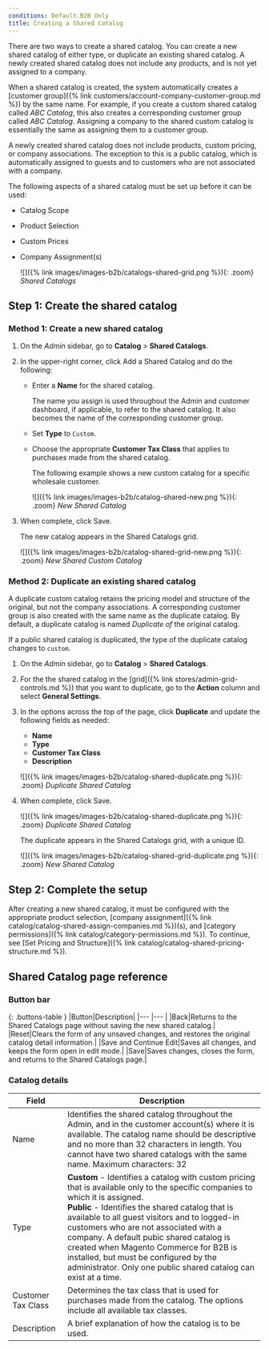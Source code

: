 ```yaml
---
conditions: Default.B2B Only
title: Creating a Shared Catalog
---
```


There are two ways to create a shared catalog. You can create a new shared catalog of either type, or duplicate an existing shared catalog. A newly created shared catalog does not include any products, and is not yet assigned to a company.

When a shared catalog is created, the system automatically creates a [customer group]({% link customers/account-company-customer-group.md %}) by the same name. For example, if you create a custom shared catalog called _ABC Catalog_, this also creates a corresponding customer group called _ABC Catalog_. Assigning a company to the shared custom catalog is essentially the same as assigning them to a customer group.

A newly created shared catalog does not include products, custom pricing, or company associations. The exception to this is a public catalog, which is automatically assigned to guests and to customers who are not associated with a company.

The following aspects of a shared catalog must be set up before it can be used:

* Catalog Scope
* Product Selection
* Custom Prices
* Company Assignment(s)

    ![]({% link images/images-b2b/catalogs-shared-grid.png %}){: .zoom}
    *Shared Catalogs*

## Step 1: Create the shared catalog

### Method 1: Create a new shared catalog

1. On the _Admin_ sidebar, go to **Catalog** > **Shared Catalogs**.

1. In the upper-right corner, click <span class="btn">Add a Shared Catalog</span> and do the following:

    * Enter a **Name** for the shared catalog.

      The name you assign is used throughout the Admin and customer dashboard, if applicable, to refer to the shared catalog. It also becomes the name of the corresponding customer group.

    * Set **Type** to `Custom`.

    * Choose the appropriate **Customer Tax Class** that applies to purchases made from the shared catalog.

      The following example shows a new custom catalog for a specific wholesale customer.

      ![]({% link images/images-b2b/catalog-shared-new.png %}){: .zoom}
      *New Shared Catalog*

1. When complete, click <span class="btn">Save</span>.

    The new catalog appears in the Shared Catalogs grid.

    ![]({% link images/images-b2b/catalog-shared-grid-new.png %}){: .zoom}
    *New Shared Custom Catalog*

### Method 2: Duplicate an existing shared catalog

A duplicate custom catalog retains the pricing model and structure of the original, but not the company associations. A corresponding customer group is also created with the same name as the duplicate catalog. By default, a duplicate catalog is named _Duplicate of_ the original catalog.

If a public shared catalog is duplicated, the type of the duplicate catalog changes to `custom`.

1. On the _Admin_ sidebar, go to **Catalog** > **Shared Catalogs**.

1. For the the shared catalog in the [grid]({% link stores/admin-grid-controls.md %}) that you want to duplicate, go to the **Action** column and select **General Settings**.

1. In the options across the top of the page, click **Duplicate** and update the following fields as needed:

    * **Name**
    * **Type**
    * **Customer Tax Class**
    * **Description**

    ![]({% link images/images-b2b/catalog-shared-duplicate.png %}){: .zoom}
    *Duplicate Shared Catalog*

1. When complete, click <span class="btn">Save</span>.

    ![]({% link images/images-b2b/catalog-shared-duplicate.png %}){: .zoom}
    *Duplicate Shared Catalog*

    The duplicate appears in the Shared Catalogs grid, with a unique ID.

    ![]({% link images/images-b2b/catalog-shared-grid-duplicate.png %}){: .zoom}
    *New Shared Catalog*

## Step 2: Complete the setup

After creating a new shared catalog, it must be configured with the appropriate product selection, [company assignment]({% link catalog/catalog-shared-assign-companies.md %})(s), and [category permissions]({% link catalog/category-permissions.md %}). To continue, see [Set Pricing and Structure]({% link catalog/catalog-shared-pricing-structure.md %}).

## Shared Catalog page reference

### Button bar

{: .buttons-table }
|Button|Description|
|--- |--- |
|<span class="btn">Back</span>|Returns to the Shared Catalogs page without saving the new shared catalog.|
|<span class="btn">Reset</span>|Clears the form of any unsaved changes, and restores the original catalog detail information.|
|<span class="btn">Save and Continue Edit</span>|Saves all changes, and keeps the form open in edit mode.|
|<span class="btn">Save</span>|Saves changes, closes the form, and returns to the Shared Catalogs page.|

### Catalog details

|Field|Description|
|--- |--- |
|Name|Identifies the shared catalog throughout the Admin, and in the customer account(s) where it is available. The catalog name should be descriptive and no more than 32 characters in length. You cannot have two shared catalogs with the same name. Maximum characters: 32|
|Type|**Custom** - Identifies a catalog with custom pricing that is available only to the specific companies to which it is assigned.<br/>**Public** - Identifies the shared catalog that is available to all guest visitors and to logged-in customers who are not associated with a company. A default pubic shared catalog is created when Magento Commerce for B2B is installed, but must be configured by the administrator. Only one public shared catalog can exist at a time.|
|Customer Tax Class|Determines the tax class that is used for purchases made from the catalog. The options include all available tax classes.|
|Description|A brief explanation of how the catalog is to be used.|

<!--
  This is a style declaration so that buttons are not wrapped by table auto styling for column widths.
-->
<style>
.buttons-table td:first-of-type {
  width: 200px;
}
</style>
